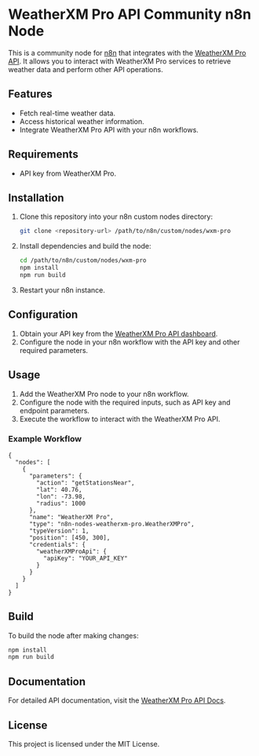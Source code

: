 # WeatherXM Pro API Community n8n Node

This is a community node for [n8n](https://n8n.io/) that integrates with the [WeatherXM Pro API](https://pro.weatherxm.com/docs). It allows you to interact with WeatherXM Pro services to retrieve weather data and perform other API operations.

## Features

- Fetch real-time weather data.
- Access historical weather information.
- Integrate WeatherXM Pro API with your n8n workflows.

## Requirements

- API key from WeatherXM Pro.

## Installation

1. Clone this repository into your n8n custom nodes directory:
   ```bash
   git clone <repository-url> /path/to/n8n/custom/nodes/wxm-pro
   ```
2. Install dependencies and build the node:
   ```bash
   cd /path/to/n8n/custom/nodes/wxm-pro
   npm install
   npm run build
   ```
3. Restart your n8n instance.

## Configuration

1. Obtain your API key from the [WeatherXM Pro API dashboard](https://pro.weatherxm.com/api-management).
2. Configure the node in your n8n workflow with the API key and other required parameters.

## Usage

1. Add the WeatherXM Pro node to your n8n workflow.
2. Configure the node with the required inputs, such as API key and endpoint parameters.
3. Execute the workflow to interact with the WeatherXM Pro API.

### Example Workflow

```
{
  "nodes": [
    {
      "parameters": {
        "action": "getStationsNear",
        "lat": 40.76,
        "lon": -73.98,
        "radius": 1000
      },
      "name": "WeatherXM Pro",
      "type": "n8n-nodes-weatherxm-pro.WeatherXMPro",
      "typeVersion": 1,
      "position": [450, 300],
      "credentials": {
        "weatherXMProApi": {
          "apiKey": "YOUR_API_KEY"
        }
      }
    }
  ]
}
```

## Build

To build the node after making changes:

```bash
npm install
npm run build
```

## Documentation

For detailed API documentation, visit the [WeatherXM Pro API Docs](https://pro.weatherxm.com/docs).


## License

This project is licensed under the MIT License.